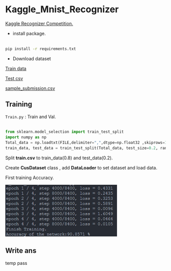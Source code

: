 # Kaggle_Mnist_Recognizer

[Kaggle Recognizer Competition.](https://www.kaggle.com/competitions/digit-recognizer)

+ install package.

```bash

pip install -r requirements.txt
```

+ Download dataset

[Train data](https://www.kaggle.com/competitions/digit-recognizer/data?select=train.csv)

[Test csv](https://www.kaggle.com/competitions/digit-recognizer/data?select=test.csv)

[sample_submission.csv](https://www.kaggle.com/competitions/digit-recognizer/data?select=sample_submission.csv)

## Training

`Train.py` : Train and Val.

```python

from sklearn.model_selection import train_test_split
import numpy as np
Total_data = np.loadtxt(FILE,delimiter=",",dtype=np.float32 ,skiprows=1)
train_data, test_data = train_test_split(Total_data, test_size=0.2, random_state=42)

```

Split **train.csv** to train_data(0.8) and test_data(0.2).

Create **CusDataset** class , add **DataLoader** to set dataset and load data.

First training Accuracy.

![1](./Accuracy/Training(1).png)

## Write ans

temp pass

